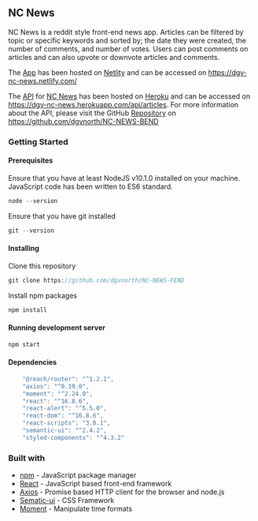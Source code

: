## NC News

NC News is a reddit style front-end news app. Articles can be filtered by topic or specific keywords and sorted by; the date they were created, the number of comments, and number of votes. Users can post comments on articles and can also upvote or downvote articles and comments.

The [App](https://dgv-nc-news.netlify.com/) has been hosted on [Netlity](https://www.netlify.com/) and can be accessed on https://dgv-nc-news.netlify.com/

The [API](https://dgv-nc-news.herokuapp.com/api/articles) for [NC News](https://dgv-nc-news.netlify.com/) has been hosted on [Heroku](https://www.heroku.com/) and can be accessed on https://dgv-nc-news.herokuapp.com/api/articles. For more information about the API, please visit the GitHub [Repository](https://github.com/dgvnorth/NC-NEWS-BEND) on https://github.com/dgvnorth/NC-NEWS-BEND

### Getting Started

#### Prerequisites

Ensure that you have at least NodeJS v10.1.0 installed on your machine. JavaScript code has been written to ES6 standard.

```javascript
node --version
```

Ensure that you have git installed

```javascript
git --version
```

#### Installing

Clone this repository

```javascript
git clone https://github.com/dgvnorth/NC-NEWS-FEND
```

Install npm packages

```javascript
npm install
```

#### Running development server

```javascript
npm start
```

#### Dependencies

```javascript
    "@reach/router": "^1.2.1",
    "axios": "^0.19.0",
    "moment": "^2.24.0",
    "react": "^16.8.6",
    "react-alert": "^5.5.0",
    "react-dom": "^16.8.6",
    "react-scripts": "3.0.1",
    "semantic-ui": "^2.4.2",
    "styled-components": "^4.3.2"
```

### Built with

- [npm](https://npmjs.com) - JavaScript package manager
- [React](https://reactjs.org) - JavaScript based front-end framework
- [Axios](https://www.npmjs.com/package/axios) - Promise based HTTP client for the browser and node.js
- [Sematic-ui](https://semantic-ui.com) - CSS Framework
- [Moment](https://momentjs.com/) - Manipulate time formats
